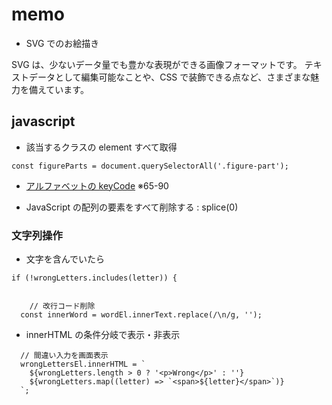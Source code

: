# memo

- SVG でのお絵描き

SVG は、少ないデータ量でも豊かな表現ができる画像フォーマットです。 テキストデータとして編集可能なことや、CSS で装飾できる点など、さまざまな魅力を備えています。

## javascript

- 該当するクラスの element すべて取得

```
const figureParts = document.querySelectorAll('.figure-part');
```

- [アルファベットの keyCode](https://webbeginner.hatenablog.com/entry/2014/12/23/114345) ※65-90

- JavaScript の配列の要素をすべて削除する : splice(0)

### 文字列操作

- 文字を含んでいたら

```
if (!wrongLetters.includes(letter)) {


    // 改行コード削除
  const innerWord = wordEl.innerText.replace(/\n/g, '');
```

- innerHTML の条件分岐で表示・非表示

```
  // 間違い入力を画面表示
  wrongLettersEl.innerHTML = `
    ${wrongLetters.length > 0 ? '<p>Wrong</p>' : ''}
    ${wrongLetters.map((letter) => `<span>${letter}</span>`)}
  `;
```
